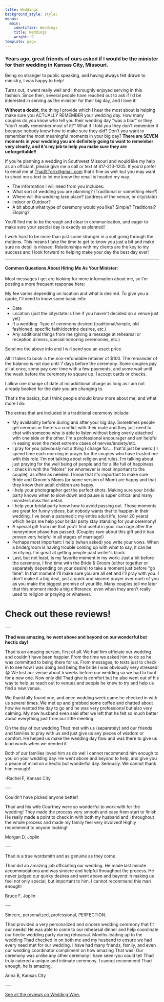 ```yaml
---
title: Weddings
background_style: style5
menus:
  main:
    identifier: Weddings
    title: Weddings
    weight: 9
template: page
---
```

### Years ago, great friends of ours asked if I would be the minister for their wedding in Kansas City, Missouri.

Being no stranger to public speaking, and having always felt drawn to ministry, I was happy to help!

Turns out, it went really well and I thoroughly enjoyed serving in this fashion. Since then, several people have reached out to ask if I’d be interested in serving as the minister for their big day, and I love it!

**Without a doubt**, the thing I provide which I hear the most about is helping make sure you ACTUALLY REMEMBER your wedding day.  How many couples do you know who tell you their wedding day "was a blur" or they "don't really remember most of it?"  What if I told you they don't remember it because nobody knew how to make sure they did?  Don't you want to remember the most meaningful moments in your big day?  **There are SEVEN moments in your wedding you are definitely going to want to remember very clearly, and it's my job to help you make sure they are unforgettable!!**

If you’re planning a wedding in Southwest Missouri and would like my help as an officiant, please give me a call or text at 417-213-1205. If you’d prefer to email me at ThadSTorix@gmail.com that’s fine as well but you may want to shoot me a text to let me know the email is headed my way.

* The information I will need from you includes:
* What sort of wedding you are planning? (Traditional or something else?)
* Where will the wedding take place? (address of the venue, or city/state)
* Indoor or Outdoor?
* A bit about what type of ceremony would you like? Simple? Traditional? Eloping?

You’ll find me to be thorough and clear in communication, and eager to make sure your special day is exactly as planned!

I work hard to be more than just some stranger in a suit going through the motions. This means I take the time to get to know you just a bit and make sure no detail is missed. Relationships with my clients are the key to my success and I look forward to helping make your day the best day ever!

- - -

#### Common Questions About Hiring Me As Your Minister:

Most messages I get are looking for more information about me, so I'm posting a more frequent response here:

My fee varies depending on location and what is desired.  To give you a quote, I'll need to know some basic info:

* Date
* Location (just the city/state is fine if you haven't decided on a venue just yet)
* If a wedding: Type of ceremony desired (traditional/simple, old fashioned, specific faith/doctrine desires, etc.)
* Any additional things from me (giving a message at rehearsal or reception dinners, special honoring ceremonies, etc.)

Send me the above info and I will send you an exact price.

All It takes to book is the non-refundable retainer of $100.  The remainder of the balance is not due until 7 days before the ceremony.  Some couples pay all at once, some pay over time with a few payments, and some wait until the week before the ceremony to square up.  I accept cards or checks.

I allow one change of date at no additional charge as long as I am not already booked for the date you are changing to. 

That's the basics, but I think people should know more about me, and what more I do:

The extras that are included in a traditional ceremony include:  

* My availability before during and after your big day.  Sometimes people get nervous or there's a conflict with their mate and they just need to chat with someone who is able to listen without being overly attached with one side or the other. I'm a professional encourager and am helpful in easing even the most extreme cases of nerves/anxiety/etc.
* I pray for you (obviously not a thing I charge for.... that'd just be weird.)  I spend time each morning in prayer for the couples who have trusted me with this role.  I'm not talking about religion and rules.  I'm talking about just praying for the well being of people and for a life full of happiness.
* I check in with the "Moms" (or whomever is most important to the couple), as often as needed.  I know that it's important to make sure Bride and Groom's Moms (or some version of Mom) are happy and that they know their adult children are happy.
* I help your photographer get the perfect shots.  Making sure your bridal party knows when to slow down and pause is super critical and many ministers miss this detail.  
* I help your bridal party know how to avoid passing out. Those moments are great for funny videos, but nobody wants that to happen in their wedding. I've been a paramedic my entire adult life, (over 20 years) which helps me help your bridal party stay standing for your ceremony!
* A special gift from me that you'll find useful in your marriage after the honeymoon phase has passed. (Couples rave about this gift and it has proven very helpful in all stages of marriage!)
* Perhaps most important:  I help (when asked) you write your vows.  When a bride/groom is having trouble coming up with what to say, it can be terrifying.  I'm great at getting people past writer's block.  
* Last, but not least, is my favorite moment in my work:  Just a bit before the ceremony, I find time with the Bride & Groom (either together or separately depending on your desire) to take a moment just before "go time".  In that moment I'll make sure you are all set and I'll pray with you.  I don't make it a big deal, just a quick and sincere prayer over each of you as you make the biggest promise of your life.  Many couples tell me later that this moment made a big difference, even when they aren't really used to religion or praying or whatever.  

# Check out these reviews!

\---

**Thad was amazing, he went above and beyond on our wonderful but hectic day!**

Thad is an amazing person, first of all. We had him officiate our wedding and couldn't have been happier. From the time we asked him to do so he was committed to being there for us. From messages, to texts just to check in to see how I was doing and being the bride i was obviously very stressed! 😂 We lost our venue about 5 weeks before our wedding so we had to hunt for a new one. Now only did Thad give is comfort but he also went out of his way to help us reach out to venues and people he knew to try and help us find a new venue. 

We thankfully found one, and once wedding week came he checked in with us several times. We met up and grabbed some coffee and chatted about how we wanted the day to go and he was very professional but also very calming. My now husband even said after we left that he felt so much better about everything just from our little meeting. 

On the day of our wedding Thad met with us (separately) and our friends and families to pray with us and just give us any pieces of wisdom or comfort. He helped us make the wedding day flow and was there to give us kind words when we needed it. 

Both of our families loved him as do we! I cannot recommend him enough to you on your wedding day. He went above and beyond to help, and give you a peace of mind on a hectic but wonderful day. Seriously. We cannot thank him enough!

\-Rachel F, Kansas City

\---

Couldn’t have picked anyone better!

Thad and his wife Courtney were so wonderful to work with for the wedding! They made the process very smooth and easy from start to finish. He really made a point to check in with both my husband and I throughout the whole process and made my family feel very involved! Highly recommend to anyone looking!

Morgan D, Joplin

\---

Thad is a true wordsmith and as genuine as they come.

Thad did an amazing job officiating our wedding. He made last minute accommodations and was sincere and helpful throughout the process. He never judged our quirky desires and went above and beyond in making us feel not only special, but important to him. I cannot recommend this man enough!

Bruce F, Joplin

\---

Sincere, personalized, professional, PERFECTION.

Thad provided a very personalized and sincere wedding ceremony that fit our needs! He was able to come to our rehearsal dinner and help coordinate our hectic wedding party during rehearsal. Months leading up to the wedding Thad checked in on both me and my husband to ensure we had every need met for our wedding. I have had many friends, family, and even our wedding coordinator compliment on how amazing That was! Our ceremony was unlike any other ceremony I have seen-you could tell Thad truly catered a unique and intimate ceremony. I cannot recommend Thad enough, he is amazing.

Anna B, Kansas City

\---

[See all the reviews on Wedding Wire.](https://www.weddingwire.com/reviews/thad-torix/f0ed6829d79d9ed4.html)
